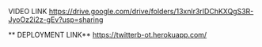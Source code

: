 
VIDEO LINK
https://drive.google.com/drive/folders/13xnlr3rIDChKXQgS3R-JyoOz2i2z-gEv?usp=sharing


** DEPLOYMENT LINK**
https://twitterb-ot.herokuapp.com/
